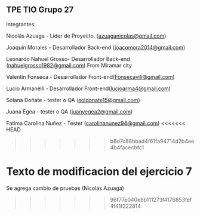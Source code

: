## TPE TIO Grupo 27

Integrantes:

Nicolás Azuaga - Lider de Proyecto. (azuaganicolas@gmail.com)

Joaquin Morales - Desarrollador Back-end (joacomora2014@gmail.com)

Leonardo Nahuel Grosso- Desarrollador Back-end (nahuelgrosso1982@gmail.com) From Miramar city

Valentin Fonseca - Desarrollador Front-end(Fonsecavili@gmail.com)

Lucio Armanelli - Desarrollador Front-end(lucioarma4@gmail.com)

Solana Doñate - tester o QA (soldonate15@gmail.com)

Juana Egea - tester o QA (juanyegea2@gmail.com)

Fatima Carolina Nuñez - Tester (carolinanunez94@gmail.com)
<<<<<<< HEAD
>>>>>>> b8d7c88bbad4f61fa94714d2b4ee4b4facecbfc1

Texto de modificacion del ejercicio 7
=======

Se agrega cambio de pruebas (Nicolás Azuaga)
>>>>>>> 96f77e040e8b111273f4176853fef4f41f222814
